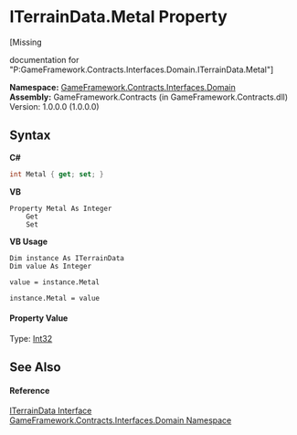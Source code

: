 # ITerrainData.Metal Property 
 

\[Missing <summary> documentation for "P:GameFramework.Contracts.Interfaces.Domain.ITerrainData.Metal"\]

**Namespace:**&nbsp;<a href="97793727-a889-e5c8-8761-77e24633e331">GameFramework.Contracts.Interfaces.Domain</a><br />**Assembly:**&nbsp;GameFramework.Contracts (in GameFramework.Contracts.dll) Version: 1.0.0.0 (1.0.0.0)

## Syntax

**C#**<br />
``` C#
int Metal { get; set; }
```

**VB**<br />
``` VB
Property Metal As Integer
	Get
	Set
```

**VB Usage**<br />
``` VB Usage
Dim instance As ITerrainData
Dim value As Integer

value = instance.Metal

instance.Metal = value
```


#### Property Value
Type: <a href="http://msdn2.microsoft.com/en-us/library/td2s409d" target="_blank">Int32</a>

## See Also


#### Reference
<a href="ddcedc59-08ed-cf53-d03b-1fc4e6cedce5">ITerrainData Interface</a><br /><a href="97793727-a889-e5c8-8761-77e24633e331">GameFramework.Contracts.Interfaces.Domain Namespace</a><br />